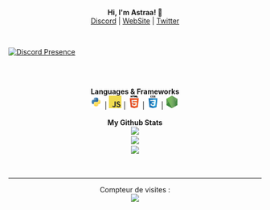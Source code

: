 <p align='center'>
  <b>Hi, I'm Astraa! 🦖</b><br>
  <a href="https://discord.gg/pUZrFnabvd">Discord</a> |
  <a href="http://astraadev.club/">WebSite</a> |
  <a href="https://twitter.com/Kaneki_Web">Twitter</a>
</p>

<p align="center"><br>
  <a href="https://github.com/AstraaDev"></a>
</p>

[![Discord Presence](https://lanyard-profile-readme.vercel.app/api/464457105521508354?theme=dark&bg=11170d&animated=true&hideDiscrim=false&borderRadius=30px&idleMessage=Follow%20me%20on%20GitHub%20<3)](https://discord.com/users/464457105521508354)

<br><br>
<p align="center">
	<b>Languages & Frameworks</b>
	<br>
	<code><img height="25" src="https://raw.githubusercontent.com/github/explore/80688e429a7d4ef2fca1e82350fe8e3517d3494d/topics/python/python.png"></code>&nbsp;|
	<code><img height="25" src="https://raw.githubusercontent.com/github/explore/80688e429a7d4ef2fca1e82350fe8e3517d3494d/topics/javascript/javascript.png"></code>&nbsp;|
	<code><img height="25" src="https://raw.githubusercontent.com/github/explore/80688e429a7d4ef2fca1e82350fe8e3517d3494d/topics/html/html.png"></code>&nbsp;|
	<code><img height="25" src="https://raw.githubusercontent.com/github/explore/80688e429a7d4ef2fca1e82350fe8e3517d3494d/topics/css/css.png"></code>&nbsp;|
	<code><img height="25" src="https://raw.githubusercontent.com/github/explore/80688e429a7d4ef2fca1e82350fe8e3517d3494d/topics/nodejs/nodejs.png"></code>&nbsp;
	<br><br>
	<b>My Github Stats</b><br>
    	<img src="https://github-readme-streak-stats.herokuapp.com/?user=AstraaDev&theme=dark&hide_border=true">
	<br>
	<img src="https://github-readme-stats.vercel.app/api?username=AstraaDev&include_all_commits=true&show_icons=true&hide_border=true&hide_title=true&count_private=true&theme=dark">
	<br>
	<img src="https://github-readme-stats.vercel.app/api/top-langs/?username=AstraaDev&layout=compact&count_private=true&langs_count=8&hide_border=true&theme=dark">
</p>


<p>&nbsp;</p>    

---  

<p align="center"> 
  Compteur de visites :<br>
  <img src="https://profile-counter.glitch.me/AstraaDev/count.svg" />
</p>

